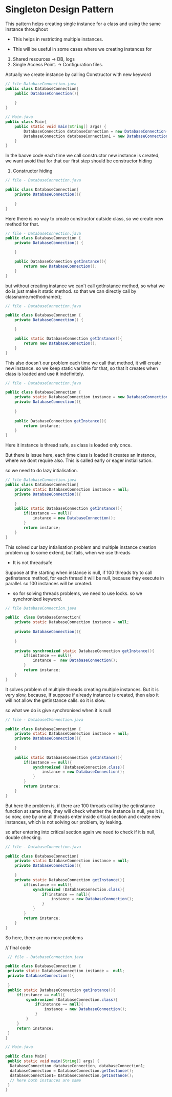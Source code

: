 # Singleton Design Pattern

This pattern helps creating single instance for a class and using the same instance throughout

* This helps in restricting multiple instances.

* This will be useful in some cases where we creating instances for
1. Shared resources -> DB, logs
2. Single Access Point. -> Configuration files.

Actually we create instance by calling Constructor with new keyword

```java
// file DatabaseConnection.java
public class DatabaseConnection{
    public DatabaseConnection(){
        
    }
}

// Main.java
public class Main{
    public static void main(String[] args) {
        DatabaseConnection databaseConnection = new DatabaseConnection();
        DatabaseConnection databaseConnection1 = new DatabaseConnection();
    }
}
```

In the baove code each time we call constructor new instance is created, we want avoid that
for that
our first step should be constructor hiding
1. Constructor hiding

```java
// file - DatabaseConnection.java

public class DatabaseConnection{
    private DatabaseConnection(){
        
    }
}
```
Here there is no way to create constructor outside class, so we create new method for that.

```java
// file - DatabaseConnection.java
public class DatabaseConnection {
    private DatabaseConnection() {

    }

    public DatabaseConnection getInstance(){
        return new DatabaseConnection();
    }
}
```

but without creating instance we can't call getInstance method, so what we do is just make it static method.
so that we can directly call by classname.methodname();

````java
// file - DatabaseConnection.java

public class DatabaseConnection {
    private DatabaseConnection() {

    }

    public static DatabaseConnection getInstance(){
        return new DatabaseConnection();
    }
}
````

This also doesn't our problem each time we call that method, it will create new instance.
so we keep static variable for that, so that it creates when class is loaded and use it indefinitely.

```java
// file - DatabaseConnection.java

public class DatabaseConnection {
    private static DatabaseConnection instance = new DatabaseConnection();
    private DatabaseConnection(){
        
    }
    
    public DatabaseConnection getInstance(){
        return instance;
    }
}
```

Here it instance is thread safe, as class is loaded only once.

But there is issue here, each time class is loaded it creates an instance, where we dont require also.
This is called early or eager instialisation.

so we need to do lazy intialisation.

```java
// file DatabaseConnection.java
public class DatabaseConnection{
    private static DatabaseConnection instance = null;
    private DatabaseConnection(){
        
    }
    public static DatabaseConnection getInstance(){
        if(instance == null){
            instance = new DatabaseConnection();
        }
        return instance;
    }
}
```

This solved our lazy intialisation problem and multiple instance creation problem up to some extend, but fails, when we use threads
* It is not threadsafe

Suppose at the starting when instance is null, if 100 threads try to call getInstance method, 
for each thread it will be null, because they execute in parallel.
so 100 instances will be created.

* so for solving threads problems, we need to use locks.
 so we synchronized keyword.

```java
// file DatabaseConnection.java

public  class DatabaseConnection{
    private static DatabaseConnection instance = null;
    
    private DatabaseConnection(){
        
    }
    
    private synchronized static DatabaseConnection getInstance(){
        if(instance == null){
            instance =  new DatabaseConnection();
        }
        return instance;
    }
}
```

It solves problem of multiple threads creating multiple instances. But it is very slow, because,
If suppose if already instance is created, then also it will not allow the getinstance calls. so it is slow.

so what we do is give synchronised when it is null

```java
// file - DatabaseCVonnection.java

public class DatabaseConnection {
    private static DatabaseConnection instance = null;
    private DatabaseConnection(){
        
    }
    
    public static DatabaseConnection getInstance(){
        if(instance == null){
            synchronized (DatabaseConnection.class){
                instance = new DatabaseConnection();
            }
        }
        return instance;
    }
}
```

But here the problem is, if there are 100 threads calling the getinstance function at same time, 
they will check whether the instance is null, yes it is, so now, one by one all threads enter inside crtical section 
and create new instances, which is not solving our problem, by leaking.

so after entering into critical section again we need to check if it is null, double checking.

```java
// file - DatabaseConnection.java

public class DatabaseConnection{
    private static DatabaseConnection instance = null;
    private DatabaseConnection(){
        
    }
    private static DatabaseConnection getInstance(){
        if(instance == null){
            synchronized (DatabaseConnection.class){
                if(instance == null){
                    instance = new DatabaseConnection();
                }
            }
        }
        return instance;
    }
}
```

So here, there are no more problems

// final code

```java
 // file - DatabaseConnection.java

public class DatabaseConnection {
 private static DatabaseConnection instance =  null;
 private DatabaseConnection(){
     
 }
 public static DatabaseConnection getInstance(){
     if(instance == null){
         synchronized (DatabaseConnection.class){
             if(instance == null){
                 instance = new DatabaseConnection();
             }
         }
     }
     return instance;
 }
}

// Main.java

public class Main{
 public static void main(String[] args) {
  DatabaseConnection databaseConnection, databaseConnection1;
  databaseConnection = DatabaseConnection.getInstance();
  databaseConnection1= DatabaseConnection.getInstance();
  // here both instances are same
 }
}
```